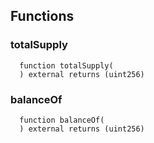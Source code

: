 


## Functions
### totalSupply
```solidity
  function totalSupply(
  ) external returns (uint256)
```




### balanceOf
```solidity
  function balanceOf(
  ) external returns (uint256)
```




